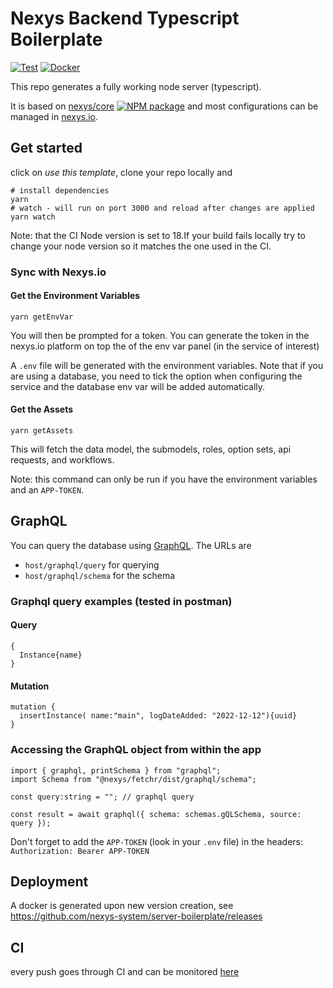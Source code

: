 # Nexys Backend Typescript Boilerplate

[![Test](https://github.com/nexys-system/server-boilerplate/actions/workflows/test.yml/badge.svg)](https://github.com/nexys-system/server-boilerplate/actions/workflows/test.yml)
[![Docker](https://github.com/nexys-system/server-boilerplate/actions/workflows/publish.yml/badge.svg)](https://github.com/nexys-system/server-boilerplate/actions/workflows/publish.yml)

This repo generates a fully working node server (typescript).

It is based on [nexys/core](https://github.com/nexys-system/core) [![NPM package](https://badge.fury.io/js/%40nexys%2Fcore.svg)](https://www.npmjs.com/package/@nexys/core) and most configurations can be managed in [nexys.io](https://app.nexys.io).

## Get started

click on _use this template_, clone your repo locally and

```
# install dependencies
yarn
# watch - will run on port 3000 and reload after changes are applied
yarn watch
```

Note: that the CI Node version is set to 18.If your build fails locally try to change your node version so it matches the one used in the CI.

### Sync with Nexys.io

#### Get the Environment Variables

```
yarn getEnvVar
```

You will then be prompted for a token. You can generate the token in the nexys.io platform on top the of the env var panel (in the service of interest)

A `.env` file will be generated with the environment variables. Note that if you are using a database, you need to tick the option when configuring the service and the database env var will be added automatically.

#### Get the Assets

```
yarn getAssets
```

This will fetch the data model, the submodels, roles, option sets, api requests, and workflows.

Note: this command can only be run if you have the environment variables and an `APP-TOKEN`.

## GraphQL

You can query the database using [GraphQL](https://graphql.org/). The URLs are
* `host/graphql/query` for querying
* `host/graphql/schema` for the schema

### Graphql query examples (tested in postman)

#### Query

```
{
  Instance{name}
}
```

#### Mutation

```
mutation {
  insertInstance( name:"main", logDateAdded: "2022-12-12"){uuid}
}
```

### Accessing the GraphQL object from within the app

```
import { graphql, printSchema } from "graphql";
import Schema from "@nexys/fetchr/dist/graphql/schema";

const query:string = ""; // graphql query

const result = await graphql({ schema: schemas.gQLSchema, source: query });
```

Don't forget to add the `APP-TOKEN` (look in your `.env` file) in the headers: `Authorization: Bearer APP-TOKEN`

## Deployment

A docker is generated upon new version creation, see https://github.com/nexys-system/server-boilerplate/releases

## CI

every push goes through CI and can be monitored [here](https://github.com/nexys-system/server-boilerplate/actions)
